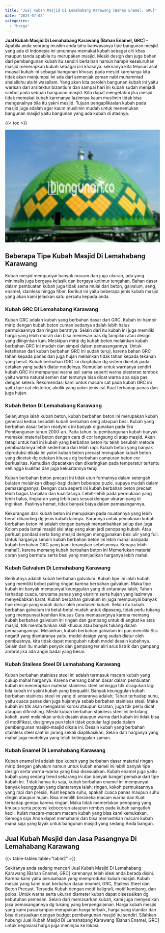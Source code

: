 ```yaml
---
title: "Jual Kubah Masjid Di Lemahabang Karawang [Bahan Enamel, GRC]"
date: "2024-07-02"
categories: 
  - "harga"
---
```


**Jual Kubah Masjid Di Lemahabang Karawang \[Bahan Enamel, GRC\]** – Apabila anda seorang muslim anda tahu bahwasanya tipe bangunan mesjid yang ada di Indonesia ini umumnya memakai kubah sebagai ciri khas maupun tanda apabila itu merupakan masjid. Meski design dan juga bahan dari pembangunan kubah itu sendiri berlainan namun hampir keseluruhan masjid menerapkan kubah sebagai ciri khasnya. sekiranya kita telusuri asal muasal kubah ini sebagai bangunan khusus pada mesjid karenanya kita tidak akan menjumpai ini ada dari semenjak zaman nabi muhammad shalallohu alaihi wasallam. Yang akan kita peroleh bangunan kubah ini yaitu warisan dari arsitektur bizantium dan sampai hari ini kubah sudah menjadi simbol pada sebuah bangunan masjid. Kita dapat mengetahui jika mesjid tidak memakai kubah karenanya lazimnya kaum muslimin tidak bisa mengenalnya bila itu yakni mesjid. Tujuan pengaplikasian kubah pada masjid juga adalah agar kaum muslimin mudah untuk menemukan bangunan masjid yaitu bangunan yang ada kubah di atasnya.

{{< toc >}}

![Jual Kubah Masjid Di Lemahabang Karawang [Bahan Enamel, GRC]](/images/jual-kubah-masjid-12.png)

## Beberapa Tipe Kubah Masjid Di Lemahabang Karawang

Kubah mesjid mempunyai banyak macam dan juga ukuran, ada yang minimalis juga bergaya kelasik dan bergaya ketimur tengahan. Bahan dasar dalam pembuatan kubah juga tidak sama mulai dari beton, galvalum, seng, enamel, stainless hingga fiber. Berikut ini yaitu beberapa jenis kubah masjid yang akan kami jelaskan satu persatu kepada anda.

### Kubah GRC Di Lemahabang Karawang

Kubah GRC adalah kubah yang berbahan dasar dari GRC. Kubah ini hampir mirip dengan kubah beton cuman bedanya adalah lebih halus permukaannya dan ringan beratnya. Selain dari itu kubah ini juga memiliki harga yang lebih murah dan bisa memesan pas dg tampilan atau design yang diinginkan kan. Meskipun mirip dg kubah beton melainkan kubah berbahan GRC ini mudah dan simpel dalam pemasangannya. Untuk ketahanan dari kubah berbahan GRC ini sudah teruji, karena bahan GRC tahan kepada panas dan juga hujan melainkan tidak tahan kepada tekanan yang berat. Kubah berbahan GRC ini diciptakan dg sistem dicetak pada cetakan yang sudah diatur modelnya. Kemudian untuk warnanya sendiri kubah GRC ini mempunyai warna asli sama seperti warna plesteran tembok yaitu warna natural semen dan tentunya bisa dicat warna apa saja pas dengan selera. Rekomendasi kami untuk macam cat pada kubah GRC ini yaitu tipe cat eksterior, akrilik yang yakni jenis cat Kuat terhadap panas dan juga hujan.

### Kubah Beton Di Lemahabang Karawang

Selanjutnya ialah kubah beton, kubah berbahan beton ini merupakan kubah generasi kedua sesudah kubah berbahan seng ataupun besi. Kubah yang berbahan dasar beton readymix ini banyak digunakan pada Era Pembangunan tahun 2000-an. Pada tahun itu pembangunan kubah banyak memakai material beton dengan cara di cor langsung di atap masjid. Akan tetapi untuk hari ini kubah yang berbahan beton itu telah berubah metode pembuatannya lebih sederhana dan lebih rapi. Kubah beton yang banyak diproduksi dikala ini yakni kubah beton precast merupakan kubah beton yang dicetak dg cetakan khusus dg berbahan campuran beton cor berkualitas. Kemudian dipadatkan dan dikeringkan pada temperatur tertentu sehingga kualitas dan juga kekuatannya teruji.

Kubah berbahan beton precast ini tidak utuh formatnya dalam setengah bulatan melainkan dibagi-bagi dalam beberapa puzle, supaya mudah dalam pemasangannya. Dengan cara seperti ini kubah berbahan beton precast lebih bagus tampilan dan kualitasnya. Lebih-lebih pada permukaan yang lebih halus, lingkaran yang lebih pas sesuai dengan ukuran yang di inginkan. Pastinya hemat, tidak banyak biaya dalam pemasangannya.

Kekurangan dari kubah beton ini merupakan pada muatannya yang lebih berat dibanding dg jenis kubah lainnya. Sarannya untuk pemakaian kubah berbahan beton ini adalah dengan banyak menambahkan selup dan juga Kolom pada lantai masjid sisi atap yang akan jadi penopang kubah. Atau perkuat pondasi serta tiang mesjid dengan menggunakan besi ulir yang full. Untuk harganya sendiri kubah berbahan beton ini lebih mahal daripada kubah berbahan GRC yang kami terangkan sebelumnya. Kenapa lebih mahal?, karena memang kubah berbahan beton ini Memerlukan material coran yang bermutu serta besi yang menjadikan harganya lebih mahal.

### Kubah Galvalum Di Lemahabang Karawang

Berikutnya adalah kubah berbahan galvalum. Kubah tipe ini ialah kubah yang memiliki bobot paling ringan karena berbahan galvalum. Maka tipe kubah ini banyak mempunyai keunggulan yang di antaranya ialah; Tahan terhadap cuaca, terutama panas yang ekstrim serta hujan yang lazimnya menyebabkan karat. Kubah berbahan galvalum ini juga mempunyai banyak tipe design yang sudah diatur oleh produsen kubah. Selain itu kubah berbahan galvalum ini betul-betul mudah untuk dipasang, tidak perlu tukang yang mempunyai keahlian khusus Cara memasangnya karena memang kubah berbahan galvalum ini ringan dan gampang untuk di angkat ke atas masjid, tdk membutuhkan skill khusus atau banyak tukang dalam pemasangannya. Melainkan, kubah berbahan galvalum ini pun memiliki Sisi negatif yang diantaranya yaitu; model design yang sudah diatur oleh pembuatnya, kita tidak dapat mengubah rubah model desain kubahnya. Selain dari itu mudah penyok dan gampang ter aliri arus listrik dan gampang ambrol jika ada angin badai yang besar.

### Kubah Stailess Steel Di Lemahabang Karawang

Kubah berbahan stainless steel ini adalah termasuk macam kubah yang cukup mahal harganya. Karena memang bahan dasar dalam pembuatan kubah ini menerapkan material stainless steel sehingga tdk diragukan lagi bila kubah ini yakni kubah yang berqualiti. Banyak keunggulan kubah berbahan stainless steel ini yang di antaranya adalah; Tahan terhadap suhu, yaitu cuaca panas dan juga hujannya sebab berbahan stainless steel. Maka kubah ini tdk akan mengalami korosi ataupun karatan, juga tdk perlu dicat ataupun difinishing. Meski kubah berbahan stainless steel ini terbilang kokoh, awet melainkan untuk desain ataupun warna dari kubah ini tidak bisa di modifikasi, designnya pun telah tidak popular lagi pada dalam pembangunan masjid-masjid dikala ini. Desain kubah yang berbahan stainless steel saat ini jarang sekali diaplikasikan, Selain dari harganya yang mahal juga modelnya yang telah ketinggalan zaman.

### Kubah Enamel Di Lemahabang Karawang

Kubah enamel ini adalah tipe kubah yang berbahan dasar material ringan mirip dengan galvalum namun untuk kubah enamel ini lebih banyak tipe design serta warna-warna yang bisa disesuaikan. Kubah enamel juga yaitu kubah yang sedang trend sekarang ini dan banyak banget pemakai dari tipe kubah ini. Tidak hanya itu saja, kubah berbahan enamel ini mempunyai banyak keunggulan yang diantaranya ialah; ringan, kokoh permukaannya yang rapi dan presisi, Kuat kepada suhu, apakah cuaca panas maupun suhu dingin ataupun hujan. Bisa memilih beraneka macam warna dan Kuat terhadap gempa karena ringan. Maka tidak memerlukan penopang yang khusus serta potensi kebocoran ataupun rembes pada kubah sangatlah kecil. Itulah macam-macam macam kubah yang bisa kami kemukakan, Semoga saja Anda dapat memahami dan bisa memastikan macam kubah mana saja yang layak untuk bangunan masjid yang sedang Anda bangun.

## Jual Kubah Mesjid dan Jasa Pasangnya Di Lemahabang Karawang

{{< table-tables table="table2" >}}

Sekiranya anda sedang mencari Jual Kubah Masjid Di Lemahabang Karawang \[Bahan Enamel, GRC\] karenanya telah ideal anda berada disini. Karena kami yaitu perusahaan yang memproduksi kubah masjid. Kubah mesjid yang kami buat berbahan dasar enamel, GRC, Stailess Steel dan Beton Precast. Tersedia Kubah dengan motif kaligrafi, motif kembang, dan polos. Untuk warna serta ukuran diameter kubah dapat disesuaikan dg kebutuhan pemesan. Selain dari memasarkan kubah, kami juga menyedikan jasa pemasangannya dg tukang yang berpengalaman. Harga kubah mesjid yang kami pasarkanpun merupakan harga terbaik, harga yang standar dan bisa disesuaikan dengan budget pembangunan masjid itu sendiri. Silahkan hubungi Jual Kubah Masjid Di Lemahabang Karawang \[Bahan Enamel, GRC\] untuk negosiasi harga juga meninjau ke lokasi.

